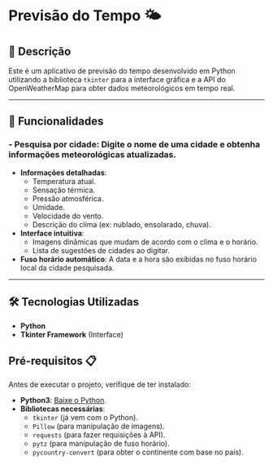 # Previsão do Tempo 🌤️

## 📌 Descrição
Este é um aplicativo de previsão do tempo desenvolvido em Python utilizando a biblioteca `tkinter` para a interface gráfica e a API do OpenWeatherMap para obter dados meteorológicos em tempo real.

---

## 🚀 Funcionalidades
### - **Pesquisa por cidade**: Digite o nome de uma cidade e obtenha informações meteorológicas atualizadas.
- **Informações detalhadas**:
  - Temperatura atual.
  - Sensação térmica.
  - Pressão atmosférica.
  - Umidade.
  - Velocidade do vento.
  - Descrição do clima (ex: nublado, ensolarado, chuva).
- **Interface intuitiva**:
  - Imagens dinâmicas que mudam de acordo com o clima e o horário.
  - Lista de sugestões de cidades ao digitar.
- **Fuso horário automático**: A data e a hora são exibidas no fuso horário local da cidade pesquisada.

---

## 🛠 Tecnologias Utilizadas
- **Python**
- **Tkinter Framework** (Interface)

## Pré-requisitos 📋

Antes de executar o projeto, verifique de ter instalado:

- **Python3**: [Baixe o Python](https://www.python.org/downloads/).
- **Bibliotecas necessárias**:
  - `tkinter` (já vem com o Python).
  - `Pillow` (para manipulação de imagens).
  - `requests` (para fazer requisições à API).
  - `pytz` (para manipulação de fuso horário).
  - `pycountry-convert` (para obter o continente com base no país).


